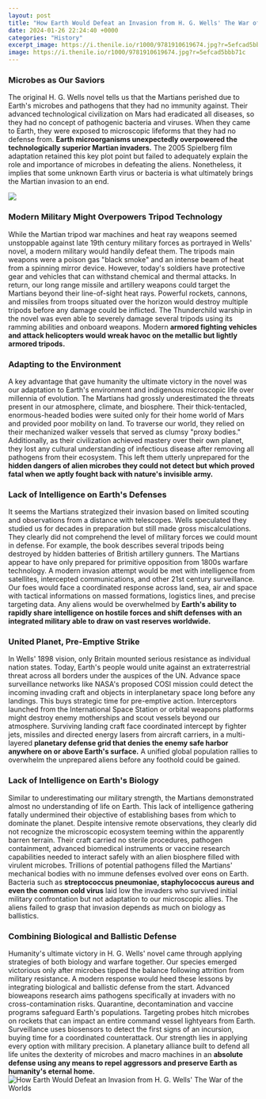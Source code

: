 ```yaml
---
layout: post
title: "How Earth Would Defeat an Invasion from H. G. Wells' The War of the Worlds"
date: 2024-01-26 22:24:40 +0000
categories: "History"
excerpt_image: https://i.thenile.io/r1000/9781910619674.jpg?r=5efcad5bbb71c
image: https://i.thenile.io/r1000/9781910619674.jpg?r=5efcad5bbb71c
---
```


### Microbes as Our Saviors
The original H. G. Wells novel tells us that the Martians perished due to Earth's microbes and pathogens that they had no immunity against. Their advanced technological civilization on Mars had eradicated all diseases, so they had no concept of pathogenic bacteria and viruses. When they came to Earth, they were exposed to microscopic lifeforms that they had no defense from. **Earth microorganisms unexpectedly overpowered the technologically superior Martian invaders.** The 2005 Spielberg film adaptation retained this key plot point but failed to adequately explain the role and importance of microbes in defeating the aliens. Nonetheless, it implies that some unknown Earth virus or bacteria is what ultimately brings the Martian invasion to an end.

![](http://2.bp.blogspot.com/-WrpwWJMX_XI/UPkjkO6qUGI/AAAAAAAABk0/ILScn2vJOok/s1600/WotWcover3.jpg)
### Modern Military Might Overpowers Tripod Technology 
While the Martian tripod war machines and heat ray weapons seemed unstoppable against late 19th century military forces as portrayed in Wells' novel, a modern military would handily defeat them. The tripods main weapons were a poison gas "black smoke" and an intense beam of heat from a spinning mirror device. However, today's soldiers have protective gear and vehicles that can withstand chemical and thermal attacks. In return, our long range missile and artillery weapons could target the Martians beyond their line-of-sight heat rays. Powerful rockets, cannons, and missiles from troops situated over the horizon would destroy multiple tripods before any damage could be inflicted. The Thunderchild warship in the novel was even able to severely damage several tripods using its ramming abilities and onboard weapons. Modern **armored fighting vehicles and attack helicopters would wreak havoc on the metallic but lightly armored tripods.**
### Adapting to the Environment
A key advantage that gave humanity the ultimate victory in the novel was our adaptation to Earth's environment and indigenous microscopic life over millennia of evolution. The Martians had grossly underestimated the threats present in our atmosphere, climate, and biosphere. Their thick-tentacled, enormous-headed bodies were suited only for their home world of Mars and provided poor mobility on land. To traverse our world, they relied on their mechanized walker vessels that served as clumsy "proxy bodies." Additionally, as their civilization achieved mastery over their own planet, they lost any cultural understanding of infectious disease after removing all pathogens from their ecosystem. This left them utterly unprepared for the **hidden dangers of alien microbes they could not detect but which proved fatal when we aptly fought back with nature's invisible army.**
### Lack of Intelligence on Earth's Defenses
It seems the Martians strategized their invasion based on limited scouting and observations from a distance with telescopes. Wells speculated they studied us for decades in preparation but still made gross miscalculations. They clearly did not comprehend the level of military forces we could mount in defense. For example, the book describes several tripods being destroyed by hidden batteries of British artillery gunners. The Martians appear to have only prepared for primitive opposition from 1800s warfare technology. A modern invasion attempt would be met with intelligence from satellites, intercepted communications, and other 21st century surveillance. Our foes would face a coordinated response across land, sea, air and space with tactical informations on massed formations, logistics lines, and precise targeting data. Any aliens would be overwhelmed by **Earth's ability to rapidly share intelligence on hostile forces and shift defenses with an integrated military able to draw on vast reserves worldwide.**
### United Planet, Pre-Emptive Strike 
In Wells' 1898 vision, only Britain mounted serious resistance as individual nation states. Today, Earth's people would unite against an extraterrestrial threat across all borders under the auspices of the UN. Advance space surveillance networks like NASA's proposed COSI mission could detect the incoming invading craft and objects in interplanetary space long before any landings. This buys strategic time for pre-emptive action. Interceptors launched from the International Space Station or orbital weapons platforms might destroy enemy motherships and scout vessels beyond our atmosphere. Surviving landing craft face coordinated intercept by fighter jets, missiles and directed energy lasers from aircraft carriers, in a multi-layered **planetary defense grid that denies the enemy safe harbor anywhere on or above Earth's surface.** A unified global population rallies to overwhelm the unprepared aliens before any foothold could be gained.
### Lack of Intelligence on Earth's Biology 
Similar to underestimating our military strength, the Martians demonstrated almost no understanding of life on Earth. This lack of intelligence gathering fatally undermined their objective of establishing bases from which to dominate the planet. Despite intensive remote observations, they clearly did not recognize the microscopic ecosystem teeming within the apparently barren terrain. Their craft carried no sterile procedures, pathogen containment, advanced biomedical instruments or vaccine research capabilities needed to interact safely with an alien biosphere filled with virulent microbes. Trillions of potential pathogens filled the Martians' mechanical bodies with no immune defenses evolved over eons on Earth. Bacteria such as **streptococcus pneumoniae, staphylococcus aureus and even the common cold virus** laid low the invaders who survived initial military confrontation but not adaptation to our microscopic allies. The aliens failed to grasp that invasion depends as much on biology as ballistics.
### Combining Biological and Ballistic Defense
Humanity's ultimate victory in H. G. Wells' novel came through applying strategies of both biology and warfare together. Our species emerged victorious only after microbes tipped the balance following attrition from military resistance. A modern response would heed these lessons by integrating biological and ballistic defense from the start. Advanced bioweapons research aims pathogens specifically at invaders with no cross-contamination risks. Quarantine, decontamination and vaccine programs safeguard Earth's populations. Targeting probes hitch microbes on rockets that can impact an entire command vessel lightyears from Earth. Surveillance uses biosensors to detect the first signs of an incursion, buying time for a coordinated counterattack. Our strength lies in applying every option with military precision. A planetary alliance built to defend all life unites the dexterity of microbes and macro machines in an **absolute defense using any means to repel aggressors and preserve Earth as humanity's eternal home.**
![How Earth Would Defeat an Invasion from H. G. Wells' The War of the Worlds](https://i.thenile.io/r1000/9781910619674.jpg?r=5efcad5bbb71c)